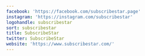 ```yaml
---
facebook: 'https://facebook.com/subscribestar.page'
instagram: 'https://instagram.com/subscribestar'
logohandle: subscribestar
sort: subscribestar
title: SubscribeStar
twitter: SubscribeStar
website: 'https://www.subscribestar.com/'
---
```

